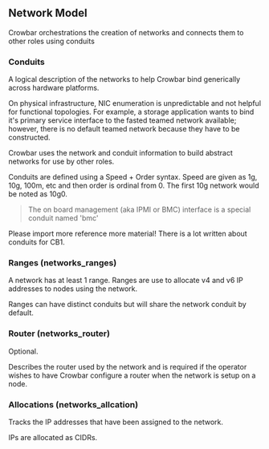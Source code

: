## Network Model

Crowbar orchestrations the creation of networks and connects them to other roles using conduits

### Conduits

A logical description of the networks to help Crowbar bind generically across hardware platforms. 

On physical infrastructure, NIC enumeration is unpredictable and not helpful for functional 
topologies.  For example, a storage application wants to bind it's primary service interface 
to the fasted teamed network available; however, there is no default teamed network because 
they have to be constructed.  

Crowbar uses the network and conduit information to build abstract networks for use by other
roles.

Conduits are defined using a Speed + Order syntax.  Speed are given as 1g, 10g, 100m, etc
and then order is ordinal from 0.  The first 10g network would be noted as 10g0.

> The on board management (aka IPMI or BMC) interface is a special conduit named 'bmc'

Please import more reference more material!  There is a lot written about conduits for CB1.

### Ranges (networks_ranges)

A network has at least 1 range.  Ranges are use to allocate v4 and v6 IP addresses to nodes 
using the network.

Ranges can have distinct conduits but will share the network conduit by default.

### Router (networks_router)

Optional.

Describes the router used by the network and is required if the operator wishes to have Crowbar configure a router when the network is setup on a node.

### Allocations (networks_allcation)

Tracks the IP addresses that have been assigned to the network.

IPs are allocated as CIDRs.